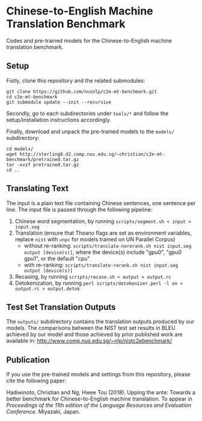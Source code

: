 Chinese-to-English Machine Translation Benchmark
================================================

Codes and pre-trained models for the Chinese-to-English machine translation benchmark.


Setup
-----

Fistly, clone this repository and the related submodules:

```
git clone https://github.com/nusnlp/c2e-mt-benchmark.git
cd c2e-mt-benchmark
git submodule update --init --recursive
```

Secondly, go to each subdirectories under `tools/*` and follow the setup/installation instructions accordingly.

Finally, download and unpack the pre-trained models to the `models/` subdirectory:

```
cd models/
wget http://sterling8.d2.comp.nus.edu.sg/~christian/c2e-mt-benchmark/pretrained.tar.gz
tar -xvzf pretrained.tar.gz
cd ..
```

Translating Text
----------------

The input is a plain text file containing Chinese sentences, one sentence per line. The input file is passed through the following pipeline:

1. Chinese word segmentation, by running `scripts/segment.sh < input > input.seg`
2. Translation (ensure that Theano flags are set as environment variables, replace `nist` with `unpc` for models trained on UN Parallel Corpus)
   * without re-ranking: `scripts/translate-norerank.sh nist input.seg output [device(s)]`, where the device(s) include "gpu0", "gpu0 gpu1", or the default "cpu"
   * with re-ranking: `scripts/translate-rerank.sh nist input.seg output [device(s)]`
3. Recasing, by running `scripts/recase.sh < output > output.rc`
4. Detokenization, by running `perl scripts/detokenizer.perl -l en < output.rc > output.detok`


Test Set Translation Outputs
----------------------------

The `outputs/` subdirectory contains the translation outputs produced by our models. The comparisons between the NIST test set results in BLEU achieved by our model and those achieved by prior published work are available in: http://www.comp.nus.edu.sg/~nlp/nistc2ebenchmark/


Publication
-----------

If you use the pre-trained models and settings from this repository, please cite the following paper:

Hadiwinoto, Christian and Ng, Hwee Tou (2018). Upping the ante: Towards a better benchmark for Chinese-to-English machine translation. To appear in *Proceedings of the 11th edition of the Language Resources and Evaluation Conference*. Miyazaki, Japan.
